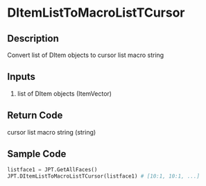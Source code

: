 # DItemListToMacroListTCursor

## Description

Convert list of DItem objects to cursor list macro string

## Inputs

1. list of DItem objects (ItemVector)

## Return Code

cursor list macro string (string)

## Sample Code

```python
listface1 = JPT.GetAllFaces()
JPT.DItemListToMacroListTCursor(listface1) # [10:1, 10:1, ...]
```
